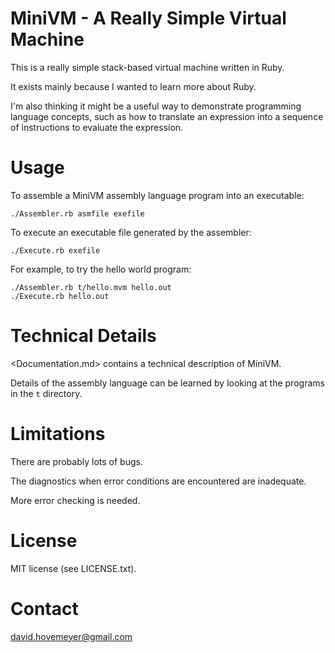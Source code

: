 MiniVM - A Really Simple Virtual Machine
========================================

This is a really simple stack-based virtual machine written in Ruby.

It exists mainly because I wanted to learn more about Ruby.

I'm also thinking it might be a useful way to demonstrate programming
language concepts, such as how to translate an expression into
a sequence of instructions to evaluate the expression.

Usage
=====

To assemble a MiniVM assembly language program into an executable:

	./Assembler.rb asmfile exefile

To execute an executable file generated by the assembler:

	./Execute.rb exefile

For example, to try the hello world program:

	./Assembler.rb t/hello.mvm hello.out
	./Execute.rb hello.out

Technical Details
=================

<Documentation.md> contains a technical description of MiniVM.

Details of the assembly language can be learned by looking at the
programs in the `t` directory.

Limitations
===========

There are probably lots of bugs.

The diagnostics when error conditions are encountered are inadequate.

More error checking is needed.

License
=======

MIT license (see LICENSE.txt).

Contact
=======

<david.hovemeyer@gmail.com>
